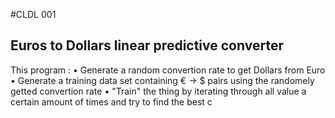 #CLDL 001
## Euros to Dollars linear predictive converter

This program :
• Generate a random convertion rate to get Dollars from Euro
• Generate a training data set containing € -> $ pairs using the randomely getted convertion rate
• "Train" the thing by iterating through all value a certain amount of times and try to find the best c